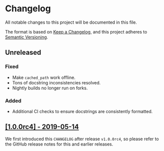 # Changelog

All notable changes to this project will be documented in this file.

The format is based on [Keep a Changelog](https://keepachangelog.com/en/1.0.0/),
and this project adheres to [Semantic Versioning](https://semver.org/spec/v2.0.0.html).

## Unreleased

### Fixed

- Make `cached_path` work offline.
- Tons of docstring inconsistencies resolved.
- Nightly builds no longer run on forks.

### Added

- Additional CI checks to ensure docstrings are consistently formatted.

## [[1.0.0rc4] - 2019-05-14](https://github.com/allenai/allennlp/releases/tag/v1.0.0rc4)

We first introduced this `CHANGELOG` after release `v1.0.0rc4`, so please refer to the GitHub release
notes for this and earlier releases.

